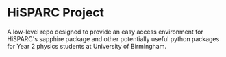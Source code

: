 # HiSPARC Project

A low-level repo designed to provide an easy access environment for HiSPARC's sapphire package and other potentially useful python packages for Year 2 physics students at University of Birmingham. 
